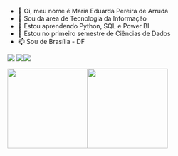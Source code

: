 - 👋 Oi, meu nome é Maria Eduarda Pereira de Arruda 
- 👀 Sou da área de Tecnologia da Informação 
- 🌱 Estou aprendendo Python, SQL e Power BI
- 💞️ Estou no primeiro semestre de Ciências de Dados 
- 📫 Sou de Brasília - DF

<!---
mariaarruda191/mariaarruda191 is a ✨ special ✨ repository because its `README.md` (this file) appears on your GitHub profile.
You can click the Preview link to take a look at your changes.
--->
<a href="https://www.linkedin.com/in/maria-eduarda-arruda-537527345/" target="_blank"><img loading="lazy" src="https://img.shields.io/badge/-LinkedIn-%230077B5?style=for-the-badge&logo=linkedin&logoColor=white" target="_blank"></a>   <a href = "mailto:contato@maria.arruda191"><img loading="lazy" src="https://img.shields.io/badge/Gmail-D14836?style=for-the-badge&logo=gmail&logoColor=white" target="_blank"></a><a href="https://www.youtube.com/@MariaEduardaArruda-q2k" target="_blank"><img loading="lazy" src="https://img.shields.io/badge/YouTube-FF0000?style=for-the-badge&logo=youtube&logoColor=white" target="_blank"></a>

<div>
<a href="https://github.com/seu-usuário-aqui">
<img loading="lazy" height="180em" src="https://github-readme-stats.vercel.app/api/top-langs/?username=mariaarruda191&layout=compact&langs_count=7&theme=dracula"/><img loading="lazy" height="180em" src="https://github-readme-stats.vercel.app/api?username=mariaarruda191&show_icons=true&theme=dracula&include_all_commits=true&count_private=true"/>
</div>

